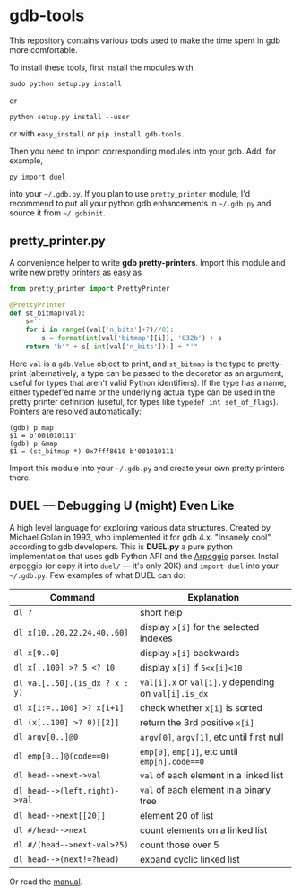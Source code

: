 # gdb-tools

This repository contains various tools used to make the time spent in gdb more
comfortable.

To install these tools, first install the modules with

    sudo python setup.py install

or

    python setup.py install --user

or with `easy_install` or `pip install gdb-tools`.

Then you need to import corresponding modules into your gdb. Add, for example,

    py import duel

into your `~/.gdb.py`. If you plan to use `pretty_printer` module, I'd
recommend to put all your python gdb enhancements in `~/.gdb.py` and source it
from `~/.gdbinit`.

## pretty_printer.py

A convenience helper to write **gdb pretty-printers**. Import this module and
write new pretty printers as easy as
```python
from pretty_printer import PrettyPrinter

@PrettyPrinter
def st_bitmap(val):
    s=''
    for i in range((val['n_bits']+7)//8):
        s = format(int(val['bitmap'][i]), '032b') + s
    return "b'" + s[-int(val['n_bits']):] + "'"
```
Here `val` is a `gdb.Value` object to print, and `st_bitmap` is the type to
pretty-print (alternatively, a type can be passed to the decorator as an
argument, useful for types that aren't valid Python identifiers). If the type
has a name, either typedef'ed name or the underlying actual type can be used in
the pretty printer definition (useful, for types like
`typedef int set_of_flags`). Pointers are resolved automatically:
```
(gdb) p map
$1 = b'001010111'
(gdb) p &map
$1 = (st_bitmap *) 0x7fff8610 b'001010111'
```

Import this module into your `~/.gdb.py` and create your own pretty printers
there.

## DUEL — Debugging U (might) Even Like

A high level language for exploring various data structures. Created by
Michael Golan in 1993, who implemented it for gdb 4.x. "Insanely cool",
according to gdb developers. This is **DUEL.py** a pure python implementation
that uses gdb Python API and the [Arpeggio](https://github.com/igordejanovic/Arpeggio)
parser. Install arpeggio (or copy it into `duel/` — it's only 20K) and
`import duel` into your `~/.gdb.py`. Few examples of what DUEL can do:

Command | Explanation
------------ | -------------
`dl ?` | short help
`dl x[10..20,22,24,40..60]` | display `x[i]` for the selected indexes
`dl x[9..0]` | display `x[i]` backwards
`dl x[..100] >? 5 <? 10` | display `x[i]` if `5<x[i]<10`
`dl val[..50].(is_dx ? x : y)` | `val[i].x` or `val[i].y` depending on `val[i].is_dx`
`dl x[i:=..100] >? x[i+1]` | check whether `x[i]` is sorted
`dl (x[..100] >? 0)[[2]]` | return the 3rd positive `x[i]`
`dl argv[0..]@0` | `argv[0]`, `argv[1]`, etc until first null
`dl emp[0..]@(code==0)` | `emp[0]`, `emp[1]`, etc until `emp[n].code==0`
`dl head-->next->val` | `val` of each element in a linked list
`dl head-->(left,right)->val` | `val` of each element in a binary tree
`dl head-->next[[20]]` | element 20 of list
`dl #/head-->next` | count elements on a linked list
`dl #/(head-->next-val>?5)` | count those over 5
`dl head-->(next!=?head)` | expand cyclic linked list

Or read the [manual](duel/help.md).
